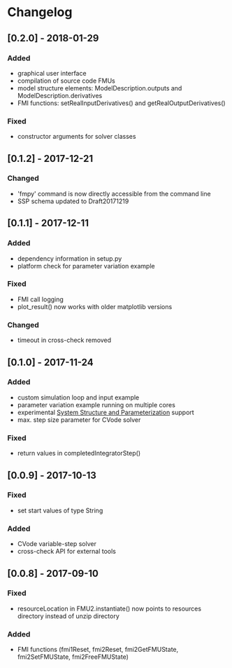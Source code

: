 # Changelog

## [0.2.0] - 2018-01-29

### Added
- graphical user interface
- compilation of source code FMUs
- model structure elements: ModelDescription.outputs and ModelDescription.derivatives
- FMI functions: setRealInputDerivatives() and getRealOutputDerivatives()

### Fixed
- constructor arguments for solver classes

## [0.1.2] - 2017-12-21

### Changed
- 'fmpy' command is now directly accessible from the command line
- SSP schema updated to Draft20171219

## [0.1.1] - 2017-12-11

### Added
- dependency information in setup.py
- platform check for parameter variation example

### Fixed
- FMI call logging
- plot_result() now works with older matplotlib versions

### Changed
- timeout in cross-check removed

## [0.1.0] - 2017-11-24

### Added
- custom simulation loop and input example
- parameter variation example running on multiple cores
- experimental [System Structure and Parameterization](https://www.modelica.org/projects#ssp) support
- max. step size parameter for CVode solver

### Fixed
- return values in completedIntegratorStep()

## [0.0.9] - 2017-10-13

### Fixed
- set start values of type String

### Added
- CVode variable-step solver
- cross-check API for external tools

## [0.0.8] - 2017-09-10

### Fixed
- resourceLocation in FMU2.instantiate() now points to resources directory instead of unzip directory

### Added
- FMI functions (fmi1Reset, fmi2Reset, fmi2GetFMUState, fmi2SetFMUState, fmi2FreeFMUState)

